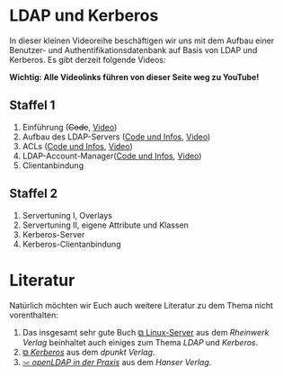 # LDAP und Kerberos

In dieser kleinen Videoreihe beschäftigen wir uns mit dem Aufbau einer Benutzer- und Authentifikationsdatenbank auf Basis von LDAP und Kerberos. Es gibt derzeit folgende Videos:

**Wichtig: Alle Videolinks führen von dieser Seite weg zu YouTube!**

## Staffel 1
1. Einführung (~~Code~~, [Video](https://youtu.be/7Y0pHUZ7M6Q))
2. Aufbau des LDAP-Servers ([Code und Infos](ldap-02.html), [Video](https://www.youtube.com/watch?v=WVV_VGAMlCA))
3. ACLs ([Code und Infos](ldap-03.html), [Video](https://youtu.be/QiQaP017au0))
4. LDAP-Account-Manager([Code und Infos](ldap-04.html), [Video](https://youtu.be/fRxPZJTz-pU))
5. Clientanbindung

## Staffel 2
1. Servertuning I, Overlays
2. Servertuning II, eigene Attribute und Klassen
3. Kerberos-Server
4. Kerberos-Clientanbindung

# Literatur

Natürlich möchten wir Euch auch weitere Literatur zu dem Thema nicht vorenthalten:

1. Das insgesamt sehr gute Buch [&#10697; Linux-Server](https://www.rheinwerk-verlag.de/linux-server-das-umfassende-handbuch/) aus dem *Rheinwerk Verlag* beinhaltet auch einiges zum Thema *LDAP* und *Kerberos*.
2. [&#10697; *Kerberos*](https://dpunkt.de/produkt/kerberos/) aus dem *dpunkt Verlag*.
3. [&#10967; *openLDAP in der Praxis*](https://www.hanser-kundencenter.de/fachbuch/artikel/9783446463875) aus dem *Hanser Verlag*.
